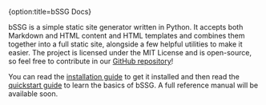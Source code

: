 {option:title=bSSG Docs}

bSSG is a simple static site generator written in Python. It accepts both Markdown and HTML content and HTML templates and combines them together into a full static site, alongside a few helpful utilities to make it easier. The project is licensed under the MIT License and is open-source, so feel free to contribute in our [GitHub repository](https://github.com/bssg-project/bssg)!

You can read the [installation guide](https://bssg-project.github.io/bSSG/install) to get it installed and then read the [quickstart guide](https://bssg-project.github.io/bSSG/quickstart) to learn the basics of bSSG. A full reference manual will be available soon.